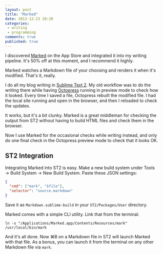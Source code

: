 ```yaml
---
layout: post
title: "Marked"
date: 2012-12-23 20:20
categories: 
 - writing
 - programming
comments: true
published: true
---
```


I discovered [Marked][marked] on the App Store and integrated it into my writing pipeline. It's 50% off at this moment, and I recommend it highly.

<!-- more -->

Marked watches a Markdown file of your choosing and renders it when it's modified. That's it, really.

I do all my blog writing in [Sublime Text 2][st2]. My old workflow was to do the writing there while having [Octopress][octopress] running in preview mode to check how it looked. Every time I saved a file, Octopress rebuilt the modified file. I had the local site running and open in the browser, and then I reloaded to check the updates.

It works, but it's a bit clunky. Marked is a great middleman for checking the output from ST2 without having to build HTML files and check them in the browser.

Now I use Marked for the occasional checks while writing instead, and only do one final check in the Octopress preview mode to check that it looks OK.

## ST2 Integration

Integrating Marked into ST2 is easy. Make a new build system under Tools &rarr; Build System &rarr; New Build System. Paste these JSON settings:

``` json
{
  "cmd": ["mark", "$file"],
  "selector": "source.markdown"
}
```

Save it as `Markdown.sublime-build` in your `ST2/Packages/User` directory.

Marked comes with a simple CLI utility. Link that from the terminal:

    ln -s "/Applications/Marked.app/Contents/Resources/mark" /usr/local/bin/mark

And it's all done. Now ⌘B on a Markdown file in ST2 will launch Marked with that file. As a bonus, you can launch it from the terminal on any other Markdown file via `mark`.

[marked]: http://markedapp.com/
[st2]: http://www.sublimetext.com/
[octopress]: http://octopress.org/
